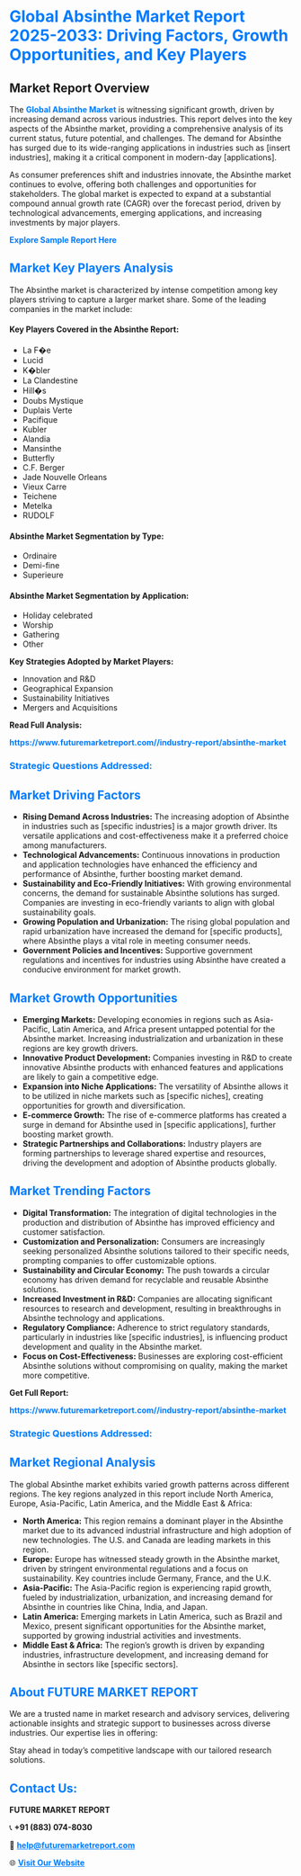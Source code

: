 <h1 style="color: #007BFF;">Global Absinthe Market Report 2025-2033: Driving Factors, Growth Opportunities, and Key Players</h1>

<section id="overview">
<h2>Market Report Overview</h2>
<p>The <a href="https://www.futuremarketreport.com//industry-report/absinthe-market" style="color: #007BFF; text-decoration: none;"><strong>Global Absinthe Market</strong></a> is witnessing significant growth, driven by increasing demand across various industries. This report delves into the key aspects of the Absinthe market, providing a comprehensive analysis of its current status, future potential, and challenges. The demand for Absinthe has surged due to its wide-ranging applications in industries such as [insert industries], making it a critical component in modern-day [applications].</p>
<p>As consumer preferences shift and industries innovate, the Absinthe market continues to evolve, offering both challenges and opportunities for stakeholders. The global market is expected to expand at a substantial compound annual growth rate (CAGR) over the forecast period, driven by technological advancements, emerging applications, and increasing investments by major players.</p>
</section>

<section id="overview">
<p><a href="https://www.futuremarketreport.com//request-sample/reportId=88522" style="color: #007BFF; text-decoration: none;"><strong>Explore Sample Report Here</strong></a></p>
</section>

<section id="key-players">
<h2 style="color: #007BFF;">Market Key Players Analysis</h2>
<p>The Absinthe market is characterized by intense competition among key players striving to capture a larger market share. Some of the leading companies in the market include:</p>
<h4>Key Players Covered in the Absinthe Report:</h4>
<ul><li>La F�e</li><li>Lucid</li><li>K�bler</li><li>La Clandestine</li><li>Hill�s</li><li>Doubs Mystique</li><li>Duplais Verte</li><li>Pacifique</li><li>Kubler</li><li>Alandia</li><li>Mansinthe</li><li>Butterfly</li><li>C.F. Berger</li><li>Jade Nouvelle Orleans</li><li>Vieux Carre</li><li>Teichene</li><li>Metelka</li><li>RUDOLF</li></ul>
<h4>Absinthe Market Segmentation by Type:</h4>
<ul><li>Ordinaire</li><li>Demi-fine</li><li>Superieure</li></ul>

<h4>Absinthe Market Segmentation by Application:</h4>
<ul><li>Holiday celebrated</li><li>Worship</li><li>Gathering</li><li>Other</li></ul>
<p><strong>Key Strategies Adopted by Market Players:</strong></p>
<ul>
<li>Innovation and R&D</li>
<li>Geographical Expansion</li>
<li>Sustainability Initiatives</li>
<li>Mergers and Acquisitions</li>
</ul>
</section>

<section>
<p><strong>Read Full Analysis: </strong></p><a href="https://www.futuremarketreport.com//industry-report/absinthe-market" style="color: #007BFF; text-decoration: none;"><strong>https://www.futuremarketreport.com//industry-report/absinthe-market</strong></a>
<h3 style="color: #007BFF;">Strategic Questions Addressed:</h3>
</section>

<section id="driving-factors">
<h2 style="color: #007BFF;">Market Driving Factors</h2>
<ul>
<li><strong>Rising Demand Across Industries:</strong> The increasing adoption of Absinthe in industries such as [specific industries] is a major growth driver. Its versatile applications and cost-effectiveness make it a preferred choice among manufacturers.</li>
<li><strong>Technological Advancements:</strong> Continuous innovations in production and application technologies have enhanced the efficiency and performance of Absinthe, further boosting market demand.</li>
<li><strong>Sustainability and Eco-Friendly Initiatives:</strong> With growing environmental concerns, the demand for sustainable Absinthe solutions has surged. Companies are investing in eco-friendly variants to align with global sustainability goals.</li>
<li><strong>Growing Population and Urbanization:</strong> The rising global population and rapid urbanization have increased the demand for [specific products], where Absinthe plays a vital role in meeting consumer needs.</li>
<li><strong>Government Policies and Incentives:</strong> Supportive government regulations and incentives for industries using Absinthe have created a conducive environment for market growth.</li>
</ul>
</section>

<section id="growth-opportunities">
<h2 style="color: #007BFF;">Market Growth Opportunities</h2>
<ul>
<li><strong>Emerging Markets:</strong> Developing economies in regions such as Asia-Pacific, Latin America, and Africa present untapped potential for the Absinthe market. Increasing industrialization and urbanization in these regions are key growth drivers.</li>
<li><strong>Innovative Product Development:</strong> Companies investing in R&D to create innovative Absinthe products with enhanced features and applications are likely to gain a competitive edge.</li>
<li><strong>Expansion into Niche Applications:</strong> The versatility of Absinthe allows it to be utilized in niche markets such as [specific niches], creating opportunities for growth and diversification.</li>
<li><strong>E-commerce Growth:</strong> The rise of e-commerce platforms has created a surge in demand for Absinthe used in [specific applications], further boosting market growth.</li>
<li><strong>Strategic Partnerships and Collaborations:</strong> Industry players are forming partnerships to leverage shared expertise and resources, driving the development and adoption of Absinthe products globally.</li>
</ul>
</section>

<section id="trending-factors">
<h2 style="color: #007BFF;">Market Trending Factors</h2>
<ul>
<li><strong>Digital Transformation:</strong> The integration of digital technologies in the production and distribution of Absinthe has improved efficiency and customer satisfaction.</li>
<li><strong>Customization and Personalization:</strong> Consumers are increasingly seeking personalized Absinthe solutions tailored to their specific needs, prompting companies to offer customizable options.</li>
<li><strong>Sustainability and Circular Economy:</strong> The push towards a circular economy has driven demand for recyclable and reusable Absinthe solutions.</li>
<li><strong>Increased Investment in R&D:</strong> Companies are allocating significant resources to research and development, resulting in breakthroughs in Absinthe technology and applications.</li>
<li><strong>Regulatory Compliance:</strong> Adherence to strict regulatory standards, particularly in industries like [specific industries], is influencing product development and quality in the Absinthe market.</li>
<li><strong>Focus on Cost-Effectiveness:</strong> Businesses are exploring cost-efficient Absinthe solutions without compromising on quality, making the market more competitive.</li>
</ul>
</section>

<section>
<p><strong>Get Full Report: </strong></p><a href="https://www.futuremarketreport.com//industry-report/absinthe-market" style="color: #007BFF; text-decoration: none;"><strong>https://www.futuremarketreport.com//industry-report/absinthe-market</strong></a>
<h3 style="color: #007BFF;">Strategic Questions Addressed:</h3>
</section>


<section id="regional-analysis">
<h2 style="color: #007BFF;">Market Regional Analysis</h2>
<p>The global Absinthe market exhibits varied growth patterns across different regions. The key regions analyzed in this report include North America, Europe, Asia-Pacific, Latin America, and the Middle East & Africa:</p>
<ul>
<li><strong>North America:</strong> This region remains a dominant player in the Absinthe market due to its advanced industrial infrastructure and high adoption of new technologies. The U.S. and Canada are leading markets in this region.</li>
<li><strong>Europe:</strong> Europe has witnessed steady growth in the Absinthe market, driven by stringent environmental regulations and a focus on sustainability. Key countries include Germany, France, and the U.K.</li>
<li><strong>Asia-Pacific:</strong> The Asia-Pacific region is experiencing rapid growth, fueled by industrialization, urbanization, and increasing demand for Absinthe in countries like China, India, and Japan.</li>
<li><strong>Latin America:</strong> Emerging markets in Latin America, such as Brazil and Mexico, present significant opportunities for the Absinthe market, supported by growing industrial activities and investments.</li>
<li><strong>Middle East & Africa:</strong> The region’s growth is driven by expanding industries, infrastructure development, and increasing demand for Absinthe in sectors like [specific sectors].</li>
</ul>
</section>

<footer>
<h2 style="color: #007BFF;">About FUTURE MARKET REPORT</h2>
<p>We are a trusted name in market research and advisory services, delivering actionable insights and strategic support to businesses across diverse industries. Our expertise lies in offering:</p>

<p>Stay ahead in today’s competitive landscape with our tailored research solutions.</p>

<h2 style="color: #007BFF;">Contact Us:</h2>
<p><strong>FUTURE MARKET REPORT</strong></p>
<p>📞 <strong>+91 (883) 074-8030</strong></p>
<p>📧 <strong><a href="mailto:help@futuremarketreport.com" style="color: #007BFF;">help@futuremarketreport.com</a></strong></p>
<p>🌐 <strong><a href="https://www.futuremarketreport.com/" style="color: #007BFF;">Visit Our Website</a></strong></p>
</footer>